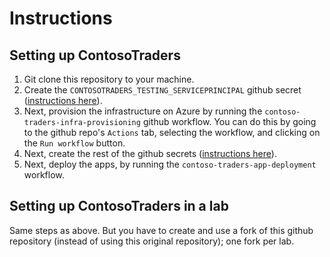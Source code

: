 # Instructions

## Setting up ContosoTraders

1. Git clone this repository to your machine.
2. Create the `CONTOSOTRADERS_TESTING_SERVICEPRINCIPAL` github secret ([instructions here](./github-secrets.md)).
3. Next, provision the infrastructure on Azure by running the `contoso-traders-infra-provisioning` github workflow. You can do this by going to the github repo's `Actions` tab, selecting the workflow, and clicking on the `Run workflow` button.
4. Next, create the rest of the github secrets ([instructions here](./github-secrets.md)).
5. Next, deploy the apps, by running the `contoso-traders-app-deployment` workflow.

## Setting up ContosoTraders in a lab

Same steps as above. But you have to create and use a fork of this github repository (instead of using this original repository); one fork per lab.
